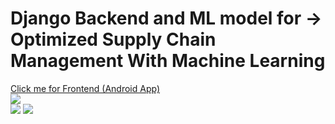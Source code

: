 <h1> Django Backend and ML model for -> Optimized Supply Chain Management  With Machine Learning </h1>
<a href="https://github.com/chaitanya0802/SupplySync">Click me for Frontend (Android App)</a> 
</br>
<img src="https://github.com/user-attachments/assets/1e5cc073-792b-438f-8176-f6b298975c6e">
</br>
<img src="https://github.com/user-attachments/assets/4890cf10-a7a4-4c26-9fab-44230e1f6abc">
<img src="https://github.com/user-attachments/assets/e137860c-da3a-46a8-adb7-8f30b7f07575">
